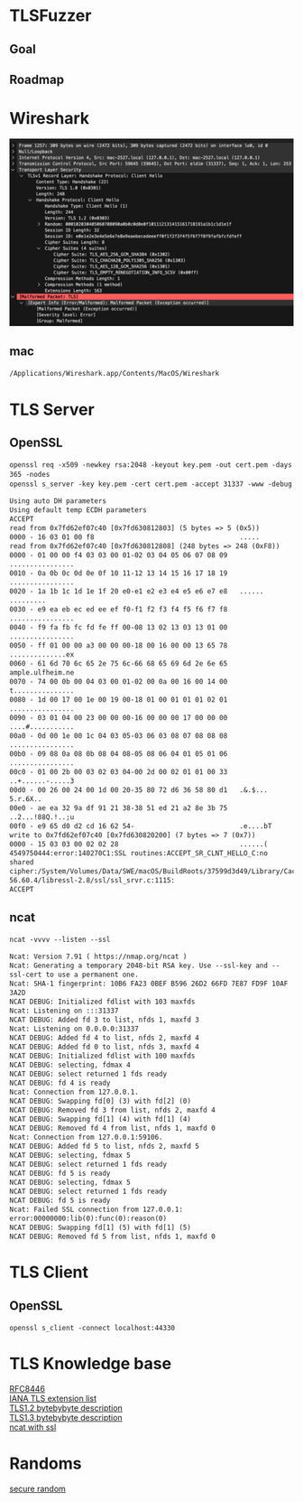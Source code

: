 # TLSFuzzer

## Goal

## Roadmap

# Wireshark  

![Malformed TLS Packet](pics/MalformedTLSPacket.png)  

## mac
`/Applications/Wireshark.app/Contents/MacOS/Wireshark`  

# TLS Server
## OpenSSL
`openssl req -x509 -newkey rsa:2048 -keyout key.pem -out cert.pem -days 365 -nodes`  
`openssl s_server -key key.pem -cert cert.pem -accept 31337 -www -debug`  
```
Using auto DH parameters
Using default temp ECDH parameters
ACCEPT
read from 0x7fd62ef07c40 [0x7fd630812803] (5 bytes => 5 (0x5))
0000 - 16 03 01 00 f8                                    .....
read from 0x7fd62ef07c40 [0x7fd630812808] (248 bytes => 248 (0xF8))
0000 - 01 00 00 f4 03 03 00 01-02 03 04 05 06 07 08 09   ................
0010 - 0a 0b 0c 0d 0e 0f 10 11-12 13 14 15 16 17 18 19   ................
0020 - 1a 1b 1c 1d 1e 1f 20 e0-e1 e2 e3 e4 e5 e6 e7 e8   ...... .........
0030 - e9 ea eb ec ed ee ef f0-f1 f2 f3 f4 f5 f6 f7 f8   ................
0040 - f9 fa fb fc fd fe ff 00-08 13 02 13 03 13 01 00   ................
0050 - ff 01 00 00 a3 00 00 00-18 00 16 00 00 13 65 78   ..............ex
0060 - 61 6d 70 6c 65 2e 75 6c-66 68 65 69 6d 2e 6e 65   ample.ulfheim.ne
0070 - 74 00 0b 00 04 03 00 01-02 00 0a 00 16 00 14 00   t...............
0080 - 1d 00 17 00 1e 00 19 00-18 01 00 01 01 01 02 01   ................
0090 - 03 01 04 00 23 00 00 00-16 00 00 00 17 00 00 00   ....#...........
00a0 - 0d 00 1e 00 1c 04 03 05-03 06 03 08 07 08 08 08   ................
00b0 - 09 08 0a 08 0b 08 04 08-05 08 06 04 01 05 01 06   ................
00c0 - 01 00 2b 00 03 02 03 04-00 2d 00 02 01 01 00 33   ..+......-.....3
00d0 - 00 26 00 24 00 1d 00 20-35 80 72 d6 36 58 80 d1   .&.$... 5.r.6X..
00e0 - ae ea 32 9a df 91 21 38-38 51 ed 21 a2 8e 3b 75   ..2...!88Q.!..;u
00f0 - e9 65 d0 d2 cd 16 62 54-                          .e....bT
write to 0x7fd62ef07c40 [0x7fd630820200] (7 bytes => 7 (0x7))
0000 - 15 03 03 00 02 02 28                              ......(
4549750444:error:140270C1:SSL routines:ACCEPT_SR_CLNT_HELLO_C:no shared cipher:/System/Volumes/Data/SWE/macOS/BuildRoots/37599d3d49/Library/Caches/com.apple.xbs/Sources/libressl/libressl-56.60.4/libressl-2.8/ssl/ssl_srvr.c:1115:
ACCEPT
```  
## ncat
`ncat -vvvv --listen --ssl`  
```
Ncat: Version 7.91 ( https://nmap.org/ncat )
Ncat: Generating a temporary 2048-bit RSA key. Use --ssl-key and --ssl-cert to use a permanent one.
Ncat: SHA-1 fingerprint: 10B6 FA23 0BEF B596 26D2 66FD 7E87 FD9F 10AF 3A2D
NCAT DEBUG: Initialized fdlist with 103 maxfds
Ncat: Listening on :::31337
NCAT DEBUG: Added fd 3 to list, nfds 1, maxfd 3
Ncat: Listening on 0.0.0.0:31337
NCAT DEBUG: Added fd 4 to list, nfds 2, maxfd 4
NCAT DEBUG: Added fd 0 to list, nfds 3, maxfd 4
NCAT DEBUG: Initialized fdlist with 100 maxfds
NCAT DEBUG: selecting, fdmax 4
NCAT DEBUG: select returned 1 fds ready
NCAT DEBUG: fd 4 is ready
Ncat: Connection from 127.0.0.1.
NCAT DEBUG: Swapping fd[0] (3) with fd[2] (0)
NCAT DEBUG: Removed fd 3 from list, nfds 2, maxfd 4
NCAT DEBUG: Swapping fd[1] (4) with fd[1] (4)
NCAT DEBUG: Removed fd 4 from list, nfds 1, maxfd 0
Ncat: Connection from 127.0.0.1:59106.
NCAT DEBUG: Added fd 5 to list, nfds 2, maxfd 5
NCAT DEBUG: selecting, fdmax 5
NCAT DEBUG: select returned 1 fds ready
NCAT DEBUG: fd 5 is ready
NCAT DEBUG: selecting, fdmax 5
NCAT DEBUG: select returned 1 fds ready
NCAT DEBUG: fd 5 is ready
Ncat: Failed SSL connection from 127.0.0.1: error:00000000:lib(0):func(0):reason(0)
NCAT DEBUG: Swapping fd[1] (5) with fd[1] (5)
NCAT DEBUG: Removed fd 5 from list, nfds 1, maxfd 0
```  
# TLS Client
## OpenSSL
`openssl s_client -connect localhost:44330`  
 
# TLS Knowledge base

[RFC8446](https://datatracker.ietf.org/doc/html/rfc8446#appendix-A.1)  
[IANA TLS extension list](https://www.iana.org/assignments/tls-extensiontype-values/tls-extensiontype-values.xhtml)  
[TLS1.2 bytebybyte description](https://tls12.xargs.org)  
[TLS1.3 bytebybyte description](https://tls13.xargs.org)  
[ncat with ssl](https://nmap.org/ncat/guide/ncat-ssl.html)  

# Randoms

[secure random](https://www.baeldung.com/java-secure-random)  
